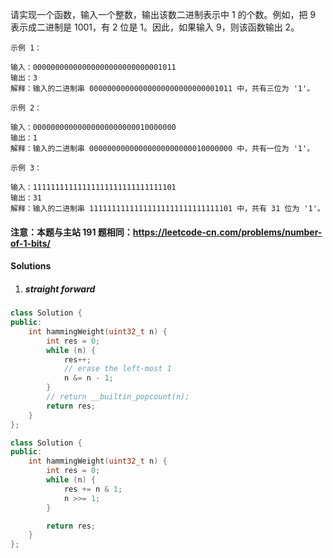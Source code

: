 请实现一个函数，输入一个整数，输出该数二进制表示中 1 的个数。例如，把 9 表示成二进制是 1001，有 2 位是 1。因此，如果输入 9，则该函数输出 2。

```
示例 1：

输入：00000000000000000000000000001011
输出：3
解释：输入的二进制串 00000000000000000000000000001011 中，共有三位为 '1'。

示例 2：

输入：00000000000000000000000010000000
输出：1
解释：输入的二进制串 00000000000000000000000010000000 中，共有一位为 '1'。

示例 3：

输入：11111111111111111111111111111101
输出：31
解释：输入的二进制串 11111111111111111111111111111101 中，共有 31 位为 '1'。
```

 

#### 注意：本题与主站 191 题相同：https://leetcode-cn.com/problems/number-of-1-bits/


#### Solutions

1. ##### straight forward

```c++
class Solution {
public:
    int hammingWeight(uint32_t n) {
        int res = 0;
        while (n) {
            res++;
            // erase the left-most 1
            n &= n - 1;
        }
        // return __builtin_popcount(n);
        return res;
    }
};
```

```c++
class Solution {
public:
    int hammingWeight(uint32_t n) {
        int res = 0;
        while (n) {
            res += n & 1;
            n >>= 1;
        }

        return res;
    }
};
```